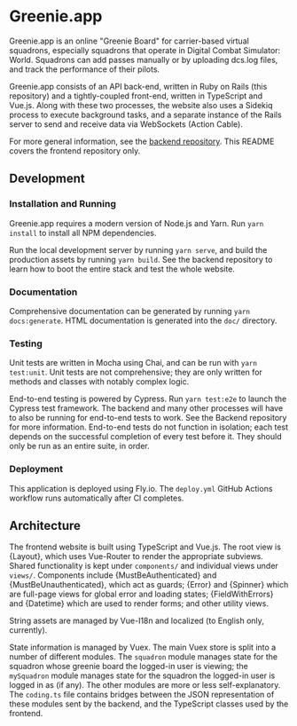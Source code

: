 # Greenie.app

Greenie.app is an online "Greenie Board" for carrier-based virtual squadrons,
especially squadrons that operate in Digital Combat Simulator: World. Squadrons
can add passes manually or by uploading dcs.log files, and track the performance
of their pilots.

Greenie.app consists of an API back-end, written in Ruby on Rails (this
repository) and a tightly-coupled front-end, written in TypeScript and Vue.js.
Along with these two processes, the website also uses a Sidekiq process to
execute background tasks, and a separate instance of the Rails server to send
and receive data via WebSockets (Action Cable).

For more general information, see the
[backend repository](https://github.com/Greenie-app/Backend). This README covers
the frontend repository only.

## Development

### Installation and Running

Greenie.app requires a modern version of Node.js and Yarn. Run `yarn install` to
install all NPM dependencies.

Run the local development server by running `yarn serve`, and build the
production assets by running `yarn build`. See the backend repository to learn
how to boot the entire stack and test the whole website.

### Documentation

Comprehensive documentation can be generated by running `yarn docs:generate`.
HTML documentation is generated into the `doc/` directory.

### Testing

Unit tests are written in Mocha using Chai, and can be run with
`yarn test:unit`. Unit tests are not comprehensive; they are only written for
methods and classes with notably complex logic.

End-to-end testing is powered by Cypress. Run `yarn test:e2e` to launch the
Cypress test framework. The backend and many other processes will have to also
be running for end-to-end tests to work. See the Backend repository for more
information. End-to-end tests do not function in isolation; each test depends
on the successful completion of every test before it. They should only be run
as an entire suite, in order.

### Deployment

This application is deployed using Fly.io. The `deploy.yml` GitHub Actions
workflow runs automatically after CI completes.

## Architecture

The frontend website is built using TypeScript and Vue.js. The root view is
{Layout}, which uses Vue-Router to render the appropriate subviews. Shared
functionality is kept under `components/` and individual views under `views/`.
Components include {MustBeAuthenticated} and {MustBeUnauthenticated}, which act
as guards; {Error} and {Spinner} which are full-page views for global error and
loading states; {FieldWithErrors} and {Datetime} which are used to render forms;
and other utility views.

String assets are managed by Vue-I18n and localized (to English only, 
currently).

State information is managed by Vuex. The main Vuex store is split into a number
of different modules. The `squadron` module manages state for the squadron whose
greenie board the logged-in user is viewing; the `mySquadron` module manages 
state for the squadron the logged-in user is logged in as (if any). The other 
modules are more or less self-explanatory. The `coding.ts` file contains bridges 
between the JSON representation of these modules sent by the backend, and the 
TypeScript classes used by the frontend. 
